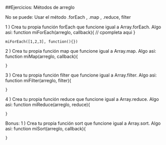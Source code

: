##Ejercicios: Métodos de arreglo

No se puede:
Usar el método .forEach , .map , .reduce, filter

1 ) Crea tu propia función forEach que funcione igual a Array.forEach. Algo asi:
function miForEach(arreglo, callback){
		// cpompleta aqui
	}

	miForEach([1,2,3], function(){})

2 ) Crea tu propia función map que funcione igual a Array.map. Algo asi:
function miMap(arreglo, callback){

	}

3 ) Crea tu propia función filter que funcione igual a Array.filter. Algo asi:
function miFilter(arreglo, filter){

	}

4 ) Crea tu propia función reduce que funcione igual a Array.reduce. Algo asi:
function miReduce(arreglo, reduce){

	}

Bonus:
1 ) Crea tu propia función sort que funcione igual a Array.sort. Algo asi:
function miSort(arreglo, callback){

	}
